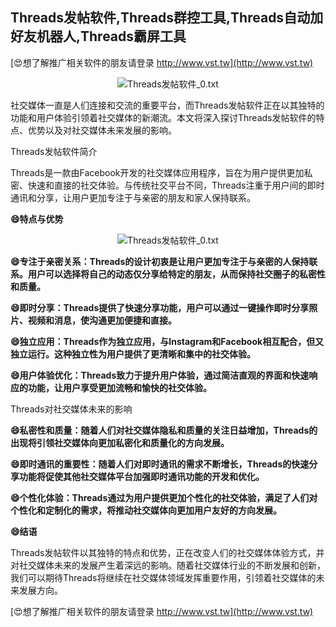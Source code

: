 ## **Threads发帖软件,Threads群控工具,Threads自动加好友机器人,Threads霸屏工具**

[😍想了解推广相关软件的朋友请登录 http://www.vst.tw](http://www.vst.tw)

 <center><img src="https://vst.tw/MP4/tuiguang/png/2.png" alt="Threads发帖软件_0.txt"></center>

社交媒体一直是人们连接和交流的重要平台，而Threads发帖软件正在以其独特的功能和用户体验引领着社交媒体的新潮流。本文将深入探讨Threads发帖软件的特点、优势以及对社交媒体未来发展的影响。

Threads发帖软件简介

Threads是一款由Facebook开发的社交媒体应用程序，旨在为用户提供更加私密、快速和直接的社交体验。与传统社交平台不同，Threads注重于用户间的即时通讯和分享，让用户更加专注于与亲密的朋友和家人保持联系。

**😄特点与优势**

 <center><img src="https://vst.tw/MP4/tuiguang/png/6.png" alt="Threads发帖软件_0.txt"></center>

**😄专注于亲密关系：Threads的设计初衷是让用户更加专注于与亲密的人保持联系。用户可以选择将自己的动态仅分享给特定的朋友，从而保持社交圈子的私密性和质量。**

**😄即时分享：Threads提供了快速分享功能，用户可以通过一键操作即时分享照片、视频和消息，使沟通更加便捷和直接。**

**😄独立应用：Threads作为独立应用，与Instagram和Facebook相互配合，但又独立运行。这种独立性为用户提供了更清晰和集中的社交体验。**

**😄用户体验优化：Threads致力于提升用户体验，通过简洁直观的界面和快速响应的功能，让用户享受更加流畅和愉快的社交体验。**

Threads对社交媒体未来的影响

**😄私密性和质量：随着人们对社交媒体隐私和质量的关注日益增加，Threads的出现将引领社交媒体向更加私密化和质量化的方向发展。**

**😄即时通讯的重要性：随着人们对即时通讯的需求不断增长，Threads的快速分享功能将促使其他社交媒体平台加强即时通讯功能的开发和优化。**

**😄个性化体验：Threads通过为用户提供更加个性化的社交体验，满足了人们对个性化和定制化的需求，将推动社交媒体向更加用户友好的方向发展。**

**😄结语**

Threads发帖软件以其独特的特点和优势，正在改变人们的社交媒体体验方式，并对社交媒体未来的发展产生着深远的影响。随着社交媒体行业的不断发展和创新，我们可以期待Threads将继续在社交媒体领域发挥重要作用，引领着社交媒体的未来发展方向。

[😍想了解推广相关软件的朋友请登录 http://www.vst.tw](http://www.vst.tw)



